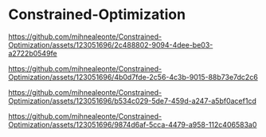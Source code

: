 # Constrained-Optimization


https://github.com/mihnealeonte/Constrained-Optimization/assets/123051696/2c488802-9094-4dee-be03-a2722b0549fe


https://github.com/mihnealeonte/Constrained-Optimization/assets/123051696/4b0d7fde-2c56-4c3b-9015-88b73e7dc2c6


https://github.com/mihnealeonte/Constrained-Optimization/assets/123051696/b534c029-5de7-459d-a247-a5bf0acef1cd


https://github.com/mihnealeonte/Constrained-Optimization/assets/123051696/9874d6af-5cca-4479-a958-112c406583a0

